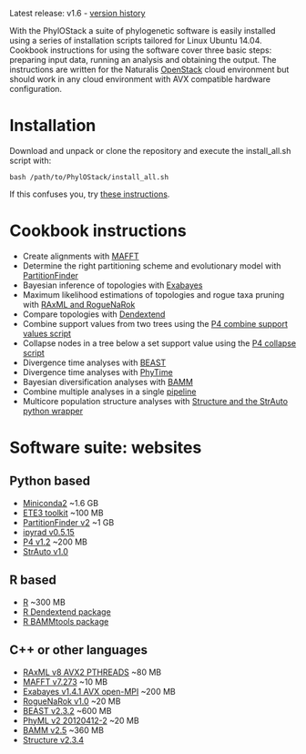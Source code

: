 Latest release: v1.6 - [version history](https://github.com/cdoorenweerd/PhylOStack/releases)

With the PhylOStack a suite of phylogenetic software is easily installed using a series of installation scripts tailored for Linux Ubuntu 14.04. Cookbook instructions for using the software cover three basic steps: preparing input data, running an analysis and obtaining the output. The instructions are written for the Naturalis [OpenStack](https://www.openstack.org) cloud environment but should work in any cloud environment with AVX compatible hardware configuration.

Installation
============
Download and unpack or clone the repository and execute the install_all.sh script with:

    bash /path/to/PhylOStack/install_all.sh

If this confuses you, try [these instructions](https://github.com/cdoorenweerd/PhylOStack/wiki/Installing-a-PhyloStack).


Cookbook instructions
=====================

- Create alignments with [MAFFT](https://github.com/cdoorenweerd/PhylOStack/wiki/MAFFT-on-OpenStack)
- Determine the right partitioning scheme and evolutionary model with [PartitionFinder](https://github.com/cdoorenweerd/PhylOStack/wiki/PartitionFinder-on-OpenStack)
- Bayesian inference of topologies with [Exabayes](https://github.com/cdoorenweerd/PhylOStack/wiki/Exabayes-on-OpenStack)
- Maximum likelihood estimations of topologies and rogue taxa pruning with [RAxML and RogueNaRok](https://github.com/cdoorenweerd/PhylOStack/wiki/RAxML-on-OpenStack)
- Compare topologies with [Dendextend](https://github.com/cdoorenweerd/PhylOStack/wiki/Dendextend-on-OpenStack)
- Combine support values from two trees using the [P4 combine support values script](https://github.com/cdoorenweerd/PhylOStack/wiki/P4_combine-on-OpenStack)
- Collapse nodes in a tree below a set support value using the [P4 collapse script](https://github.com/cdoorenweerd/PhylOStack/wiki/P4_collapse-on-OpenStack)
- Divergence time analyses with [BEAST](https://github.com/cdoorenweerd/PhylOStack/wiki/BEAST-on-OpenStack)
- Divergence time analyses with [PhyTime](https://github.com/cdoorenweerd/PhylOStack/wiki/Phytime-on-OpenStack)
- Bayesian diversification analyses with [BAMM](https://github.com/cdoorenweerd/PhylOStack/wiki/BAMM-on-OpenStack)
- Combine multiple analyses in a single [pipeline](https://github.com/cdoorenweerd/PhylOStack/wiki/Pipelines)
- Multicore population structure analyses with [Structure and the StrAuto python wrapper](https://github.com/cdoorenweerd/PhylOStack/wiki/StrAuto-on-OpenStack) 


Software suite: websites
========================

Python based
------------

- [Miniconda2](https://www.continuum.io/why-anaconda) ~1.6 GB
- [ETE3 toolkit](http://etetoolkit.org) ~100 MB
- [PartitionFinder v2](http://www.robertlanfear.com/partitionfinder/) ~1 GB
- [ipyrad v0.5.15](http://ipyrad.readthedocs.io/)
- [P4 v1.2](http://p4.nhm.ac.uk/index.html) ~200 MB
- [StrAuto v1.0](http://www.crypticlineage.net/pages/software.html)


R based
-------

- [R](https://www.r-project.org/) ~300 MB
- [R Dendextend package](https://github.com/talgalili/dendextend)
- [R BAMMtools package](http://bamm-project.org)


C++ or other languages
----------------------

- [RAxML v8 AVX2 PTHREADS](http://sco.h-its.org/exelixis/web/software/raxml/index.html) ~80 MB
- [MAFFT v7.273](http://mafft.cbrc.jp/alignment/software/) ~10 MB
- [Exabayes v1.4.1 AVX open-MPI](http://sco.h-its.org/exelixis/web/software/exabayes/index.html) ~200 MB
- [RogueNaRok v1.0](http://sco.h-its.org/exelixis/web/software/roguenarok/roguenarok.html) ~20 MB
- [BEAST v2.3.2](http://beast2.org) ~600 MB
- [PhyML v2 20120412-2](http://www.atgc-montpellier.fr/phyml/) ~20 MB
- [BAMM v2.5](http://bamm-project.org) ~360 MB
- [Structure v2.3.4 ](http://pritchardlab.stanford.edu/structure.html)
